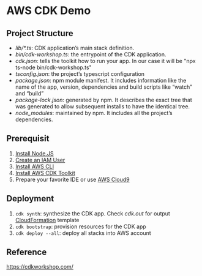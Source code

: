 # AWS CDK Demo

## Project Structure

- *lib/\*.ts*: CDK application’s main stack definition.
- *bin/cdk-workshop.ts*: the entrypoint of the CDK application.
- *cdk.json*: tells the toolkit how to run your app. In our case it will be "npx ts-node bin/cdk-workshop.ts"
- *tsconfig.json*: the project’s typescript configuration
- *package.json*: npm module manifest. It includes information like the name of the app, version, dependencies and build scripts like “watch” and “build”
- *package-lock.json*: generated by npm. It describes the exact tree that was generated to allow subsequent installs to have the identical tree.
- *node_modules*: maintained by npm. It includes all the project’s dependencies.

## Prerequisit

1. [Install Node.JS](https://nodejs.org/en/)
2. [Create an IAM User](https://docs.aws.amazon.com/IAM/latest/UserGuide/id_users_create.html)
3. [Install AWS CLI](https://docs.aws.amazon.com/cli/latest/userguide/getting-started-install.html)
4. [Install AWS CDK Toolkit](https://docs.aws.amazon.com/cdk/v2/guide/cli.html)
5. Prepare your favorite IDE or use [AWS Cloud9](https://aws.amazon.com/cn/cloud9/)


## Deployment

1. `cdk synth`: synthesize the CDK app. Check *cdk.out* for output [CloudFormation](https://aws.amazon.com/cn/cloudformation/) template
2. `cdk bootstrap`: provision resources for the CDK app
3. `cdk deploy --all`: deploy all stacks into AWS account

## Reference

https://cdkworkshop.com/